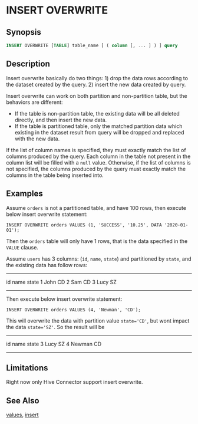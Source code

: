 INSERT OVERWRITE
================

Synopsis
--------

``` sql
INSERT OVERWRITE [TABLE] table_name [ ( column [, ... ] ) ] query
```

Description
-----------

Insert overwrite basically do two things: 1) drop the data rows according to the dataset created by the query. 2) insert the new data created by query.

Insert overwrite can work on both partition and non-partition table, but the behaviors are different:

-   If the table is non-partition table, the existing data will be all deleted directly, and then insert the new data.
-   If the table is partitioned table, only the matched partition data which existing in the dataset result from query will be dropped and replaced with the new data.

If the list of column names is specified, they must exactly match the list of columns produced by the query. Each column in the table not present in the column list will be filled with a `null` value. Otherwise, if the list of columns is not specified, the columns produced by the query must exactly match the columns in the table being inserted into.

Examples
--------

Assume `orders` is not a partitioned table, and have 100 rows, then execute below insert overwrite statement:

    INSERT OVERWRITE orders VALUES (1, 'SUCCESS', '10.25', DATA '2020-01-01');

Then the `orders` table will only have 1 rows, that is the data specified in the `VALUE` clause.

Assume `users` has 3 columns: (`id`, `name`, `state`) and partitioned by `state`, and the existing data has follow rows:

---- ------ -------
  id   name   state
  1    John   CD
  2    Sam    CD
  3    Lucy   SZ
---- ------ -------

Then execute below insert overwrite statement:

    INSERT OVERWRITE orders VALUES (4, 'Newman', 'CD');

This will overwrite the data with partition value `state='CD'`, but wont impact the data `state='SZ'`. So the result will be

---- -------- -------
  id   name     state
  3    Lucy     SZ
  4    Newman   CD
---- -------- -------

Limitations
-----------

Right now only Hive Connector support insert overwrite.

See Also
--------

[values](./values), [ insert](insert.md)